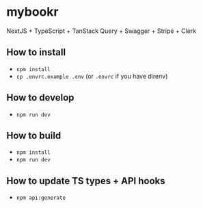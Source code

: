 # mybookr

NextJS + TypeScript + TanStack Query + Swagger + Stripe + Clerk

## How to install

- `npm install`
- `cp .envrc.example .env` (or `.envrc` if you have direnv)

## How to develop

- `npm run dev`

## How to build

- `npm install`
- `npm run dev`

## How to update TS types + API hooks

- `npm api:generate`
